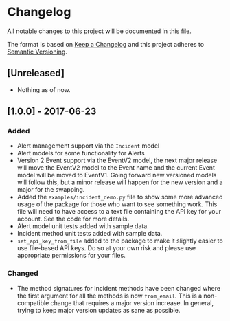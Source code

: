# Changelog
All notable changes to this project will be documented in this file.

The format is based on [Keep a Changelog](http://keepachangelog.com/en/1.0.0/)
and this project adheres to [Semantic Versioning](http://semver.org/spec/v2.0.0.html).

## [Unreleased]
- Nothing as of now.

## [1.0.0] - 2017-06-23
### Added
- Alert management support via the `Incident` model
- Alert models for some functionality for Alerts
- Version 2 Event support via the EventV2 model, the next major release will
  move the EventV2 model to the Event name and the current Event model will be
  moved to EventV1. Going forward new versioned models will follow this, but
  a minor release will happen for the new version and a major for the swapping.
- Added the `examples/incident_demo.py` file to show some more advanced usage
  of the package for those who want to see something work. This file will
  need to have access to a text file containing the API key for your account.
  See the code for more details.
- Alert model unit tests added with sample data.
- Incident method unit tests added with sample data.
- `set_api_key_from_file` added to the package to make it slightly easier to
  use file-based API keys. Do so at your own risk and please use appropriate
  permissions for your files.

### Changed
- The method signatures for Incident methods have been changed where the first
  argument for all the methods is now `from_email`. This is a non-compatible
  change that requires a major version increase. In general, trying to keep
  major version updates as sane as possible.


